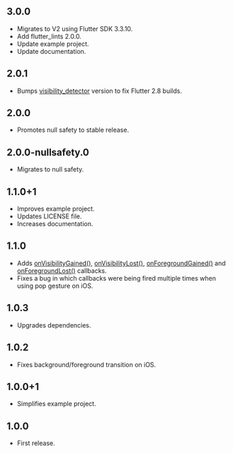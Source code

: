 ## 3.0.0

- Migrates to V2 using Flutter SDK 3.3.10.
- Add flutter_lints 2.0.0.
- Update example project.
- Update documentation.

## 2.0.1

- Bumps [visibility_detector](https://pub.dev/packages/visibility_detector) version to fix Flutter 2.8 builds.

## 2.0.0

- Promotes null safety to stable release.

## 2.0.0-nullsafety.0

- Migrates to null safety.

## 1.1.0+1

- Improves example project.
- Updates LICENSE file.
- Increases documentation.

## 1.1.0

- Adds [onVisibilityGained()](https://pub.dev/documentation/focus_detector/latest/focus_detector/FocusDetector/onVisibilityGained.html), [onVisibilityLost()](https://pub.dev/documentation/focus_detector/latest/focus_detector/FocusDetector/onVisibilityLost.html), [onForegroundGained()](https://pub.dev/documentation/focus_detector/latest/focus_detector/FocusDetector/onForegroundGained.html) and [onForegroundLost()](https://pub.dev/documentation/focus_detector/latest/focus_detector/FocusDetector/onForegroundLost.html) callbacks.
- Fixes a bug in which callbacks were being fired multiple times when using pop gesture on iOS.

## 1.0.3

- Upgrades dependencies.

## 1.0.2

- Fixes background/foreground transition on iOS.

## 1.0.0+1

- Simplifies example project.

## 1.0.0

- First release.
